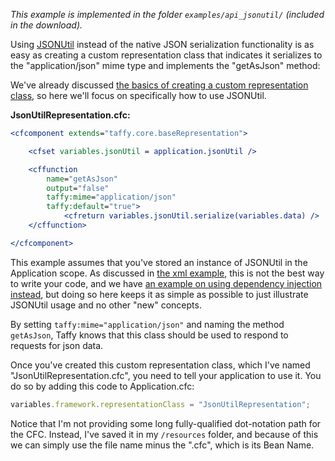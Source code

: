 _This example is implemented in the folder `examples/api_jsonutil/` (included in the download)._

Using [JSONUtil](http://jsonutil.riaforge.org) instead of the native JSON serialization functionality is as easy as creating a custom representation class that indicates it serializes to the "application/json" mime type and implements the "getAsJson" method:

We've already discussed [the basics of creating a custom representation class](https://github.com/atuttle/Taffy/wiki/So-you-want-to:-Serialize-data-to-a-different-data-type), so here we'll focus on specifically how to use JSONUtil.

**JsonUtilRepresentation.cfc:**

```cfm
<cfcomponent extends="taffy.core.baseRepresentation">

	<cfset variables.jsonUtil = application.jsonUtil />

	<cffunction
		name="getAsJson"
		output="false"
		taffy:mime="application/json"
		taffy:default="true">
			<cfreturn variables.jsonUtil.serialize(variables.data) />
	</cffunction>

</cfcomponent>
```

This example assumes that you've stored an instance of JSONUtil in the Application scope. As discussed in [the xml example](https://github.com/atuttle/Taffy/wiki/So-you-want-to:-Serialize-data-to-a-different-data-type), this is not the best way to write your code, and we have [an example on using dependency injection instead](https://github.com/atuttle/Taffy/wiki/So-you-want-to:-Use-Taffy's-built-in-Dependency-Injection-to-resolve-dependencies-of-your-resources), but doing so here keeps it as simple as possible to just illustrate JSONUtil usage and no other "new" concepts.

By setting `taffy:mime="application/json"` and naming the method `getAsJson`, Taffy knows that this class should be used to respond to requests for json data.

Once you've created this custom representation class, which I've named "JsonUtilRepresentation.cfc", you need to tell your application to use it. You do so by adding this code to Application.cfc:

```javascript
variables.framework.representationClass = "JsonUtilRepresentation";
```

Notice that I'm not providing some long fully-qualified dot-notation path for the CFC. Instead, I've saved it in my `/resources` folder, and because of this we can simply use the file name minus the ".cfc", which is its Bean Name.